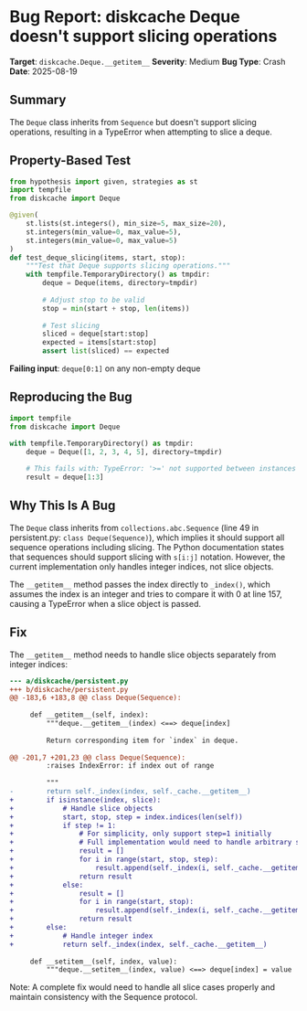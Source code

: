 # Bug Report: diskcache Deque doesn't support slicing operations

**Target**: `diskcache.Deque.__getitem__`
**Severity**: Medium
**Bug Type**: Crash
**Date**: 2025-08-19

## Summary

The `Deque` class inherits from `Sequence` but doesn't support slicing operations, resulting in a TypeError when attempting to slice a deque.

## Property-Based Test

```python
from hypothesis import given, strategies as st
import tempfile
from diskcache import Deque

@given(
    st.lists(st.integers(), min_size=5, max_size=20),
    st.integers(min_value=0, max_value=5),
    st.integers(min_value=0, max_value=5)
)
def test_deque_slicing(items, start, stop):
    """Test that Deque supports slicing operations."""
    with tempfile.TemporaryDirectory() as tmpdir:
        deque = Deque(items, directory=tmpdir)
        
        # Adjust stop to be valid
        stop = min(start + stop, len(items))
        
        # Test slicing
        sliced = deque[start:stop]
        expected = items[start:stop]
        assert list(sliced) == expected
```

**Failing input**: `deque[0:1]` on any non-empty deque

## Reproducing the Bug

```python
import tempfile
from diskcache import Deque

with tempfile.TemporaryDirectory() as tmpdir:
    deque = Deque([1, 2, 3, 4, 5], directory=tmpdir)
    
    # This fails with: TypeError: '>=' not supported between instances of 'slice' and 'int'
    result = deque[1:3]
```

## Why This Is A Bug

The `Deque` class inherits from `collections.abc.Sequence` (line 49 in persistent.py: `class Deque(Sequence)`), which implies it should support all sequence operations including slicing. The Python documentation states that sequences should support slicing with `s[i:j]` notation. However, the current implementation only handles integer indices, not slice objects.

The `__getitem__` method passes the index directly to `_index()`, which assumes the index is an integer and tries to compare it with 0 at line 157, causing a TypeError when a slice object is passed.

## Fix

The `__getitem__` method needs to handle slice objects separately from integer indices:

```diff
--- a/diskcache/persistent.py
+++ b/diskcache/persistent.py
@@ -183,6 +183,8 @@ class Deque(Sequence):
 
     def __getitem__(self, index):
         """deque.__getitem__(index) <==> deque[index]
 
         Return corresponding item for `index` in deque.
 
@@ -201,7 +201,23 @@ class Deque(Sequence):
         :raises IndexError: if index out of range
 
         """
-        return self._index(index, self._cache.__getitem__)
+        if isinstance(index, slice):
+            # Handle slice objects
+            start, stop, step = index.indices(len(self))
+            if step != 1:
+                # For simplicity, only support step=1 initially
+                # Full implementation would need to handle arbitrary steps
+                result = []
+                for i in range(start, stop, step):
+                    result.append(self._index(i, self._cache.__getitem__))
+                return result
+            else:
+                result = []
+                for i in range(start, stop):
+                    result.append(self._index(i, self._cache.__getitem__))
+                return result
+        else:
+            # Handle integer index
+            return self._index(index, self._cache.__getitem__)
 
     def __setitem__(self, index, value):
         """deque.__setitem__(index, value) <==> deque[index] = value
```

Note: A complete fix would need to handle all slice cases properly and maintain consistency with the Sequence protocol.